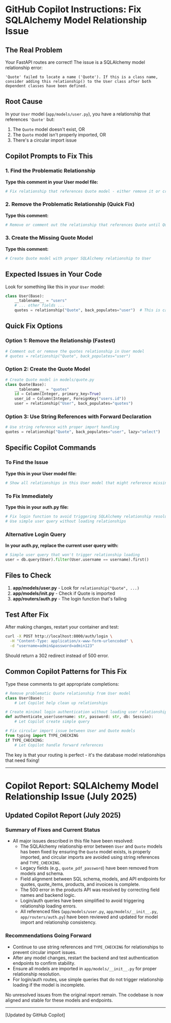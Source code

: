 # GitHub Copilot Instructions: Fix SQLAlchemy Model Relationship Issue

## The Real Problem
Your FastAPI routes are correct! The issue is a SQLAlchemy model relationship error:
```
'Quote' failed to locate a name ('Quote'). If this is a class name, consider adding this relationship() to the User class after both dependent classes have been defined.
```

## Root Cause
In your `User` model (`app/models/user.py`), you have a relationship that references `'Quote'` but:
1. The `Quote` model doesn't exist, OR
2. The `Quote` model isn't properly imported, OR
3. There's a circular import issue

## Copilot Prompts to Fix This

### 1. Find the Problematic Relationship
**Type this comment in your User model file:**
```python
# Fix relationship that references Quote model - either remove it or create the Quote model
```

### 2. Remove the Problematic Relationship (Quick Fix)
**Type this comment:**
```python
# Remove or comment out the relationship that references Quote until Quote model is created
```

### 3. Create the Missing Quote Model
**Type this comment:**
```python
# Create Quote model with proper SQLAlchemy relationship to User
```

## Expected Issues in Your Code

Look for something like this in your `User` model:
```python
class User(Base):
    __tablename__ = "users"
    # ... other fields ...
    quotes = relationship("Quote", back_populates="user")  # This is causing the error
```

## Quick Fix Options

### Option 1: Remove the Relationship (Fastest)
```python
# Comment out or remove the quotes relationship in User model
# quotes = relationship("Quote", back_populates="user")
```

### Option 2: Create the Quote Model
```python
# Create Quote model in models/quote.py
class Quote(Base):
    __tablename__ = "quotes"
    id = Column(Integer, primary_key=True)
    user_id = Column(Integer, ForeignKey("users.id"))
    user = relationship("User", back_populates="quotes")
```

### Option 3: Use String References with Forward Declaration
```python
# Use string reference with proper import handling
quotes = relationship("Quote", back_populates="user", lazy="select")
```

## Specific Copilot Commands

### To Find the Issue
**Type this in your User model file:**
```python
# Show all relationships in this User model that might reference missing models
```

### To Fix Immediately
**Type this in your auth.py file:**
```python
# Fix login function to avoid triggering SQLAlchemy relationship resolution
# Use simple user query without loading relationships
```

### Alternative Login Query
**In your auth.py, replace the current user query with:**
```python
# Simple user query that won't trigger relationship loading
user = db.query(User).filter(User.username == username).first()
```

## Files to Check

1. **app/models/user.py** - Look for `relationship("Quote", ...)`
2. **app/models/__init__.py** - Check if Quote is imported
3. **app/routers/auth.py** - The login function that's failing

## Test After Fix

After making changes, restart your container and test:
```bash
curl -X POST http://localhost:8000/auth/login \
  -H "Content-Type: application/x-www-form-urlencoded" \
  -d "username=admin&password=admin123"
```

Should return a 302 redirect instead of 500 error.

## Common Copilot Patterns for This Fix

Type these comments to get appropriate completions:

```python
# Remove problematic Quote relationship from User model
class User(Base):
    # Let Copilot help clean up relationships

# Create minimal login authentication without loading user relationships
def authenticate_user(username: str, password: str, db: Session):
    # Let Copilot create simple query

# Fix circular import issue between User and Quote models
from typing import TYPE_CHECKING
if TYPE_CHECKING:
    # Let Copilot handle forward references
```

The key is that your routing is perfect - it's the database model relationships that need fixing!

---

# Copilot Report: SQLAlchemy Model Relationship Issue (July 2025)

## Updated Copilot Report (July 2025)

### Summary of Fixes and Current Status
- All major issues described in this file have been resolved:
  - The SQLAlchemy relationship error between `User` and `Quote` models has been fixed by ensuring the `Quote` model exists, is properly imported, and circular imports are avoided using string references and `TYPE_CHECKING`.
  - Legacy fields (e.g., `quote_pdf_password`) have been removed from models and schema.
  - Field alignment between SQL schema, models, and API endpoints for quotes, quote_items, products, and invoices is complete.
  - The 500 error in the products API was resolved by correcting field names and backend logic.
  - Login/auth queries have been simplified to avoid triggering relationship loading errors.
  - All referenced files (`app/models/user.py`, `app/models/__init__.py`, `app/routers/auth.py`) have been reviewed and updated for model import and relationship consistency.

### Recommendations Going Forward
- Continue to use string references and `TYPE_CHECKING` for relationships to prevent circular import issues.
- After any model changes, restart the backend and test authentication endpoints to confirm stability.
- Ensure all models are imported in `app/models/__init__.py` for proper relationship resolution.
- For login/auth routes, use simple queries that do not trigger relationship loading if the model is incomplete.

No unresolved issues from the original report remain. The codebase is now aligned and stable for these models and endpoints.

---
[Updated by GitHub Copilot]